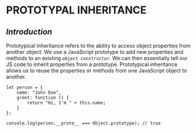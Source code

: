 # PROTOTYPAL INHERITANCE

## _Introduction_
Prototypical inheritance refers to the ability to access object properties from another object. We use a JavaScript prototype to add new properties and methods to an existing `object constructor`. We can then essentially tell our JS code to inherit properties from a prototype. Prototypical inheritance allows us to reuse the properties or methods from one JavaScript object to another.

```
let person = {
    name: "John Doe",
    greet: function () {
        return "Hi, I'm " + this.name;
    }
};

console.log(person.__proto__ === Object.prototype); // true
```